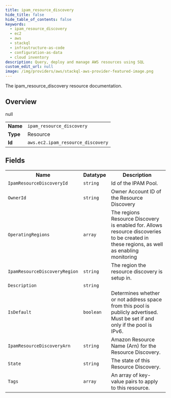 ```yaml
---
title: ipam_resource_discovery
hide_title: false
hide_table_of_contents: false
keywords:
  - ipam_resource_discovery
  - ec2
  - aws
  - stackql
  - infrastructure-as-code
  - configuration-as-data
  - cloud inventory
description: Query, deploy and manage AWS resources using SQL
custom_edit_url: null
image: /img/providers/aws/stackql-aws-provider-featured-image.png
---
```

The ipam_resource_discovery resource documentation.

## Overview
<table><tbody>
<tr><td><b>Name</b></td><td><code>ipam_resource_discovery</code></td></tr>
<tr><td><b>Type</b></td><td>Resource</td></tr>
null
<tr><td><b>Id</b></td><td><code>aws.ec2.ipam_resource_discovery</code></td></tr>
</tbody></table>

## Fields
<table><tbody>
<tr><th>Name</th><th>Datatype</th><th>Description</th></tr>
<tr><td><code>IpamResourceDiscoveryId</code></td><td><code>string</code></td><td>Id of the IPAM Pool.</td></tr><tr><td><code>OwnerId</code></td><td><code>string</code></td><td>Owner Account ID of the Resource Discovery</td></tr><tr><td><code>OperatingRegions</code></td><td><code>array</code></td><td>The regions Resource Discovery is enabled for. Allows resource discoveries to be created in these regions, as well as enabling monitoring</td></tr><tr><td><code>IpamResourceDiscoveryRegion</code></td><td><code>string</code></td><td>The region the resource discovery is setup in. </td></tr><tr><td><code>Description</code></td><td><code>string</code></td><td></td></tr><tr><td><code>IsDefault</code></td><td><code>boolean</code></td><td>Determines whether or not address space from this pool is publicly advertised. Must be set if and only if the pool is IPv6.</td></tr><tr><td><code>IpamResourceDiscoveryArn</code></td><td><code>string</code></td><td>Amazon Resource Name (Arn) for the Resource Discovery.</td></tr><tr><td><code>State</code></td><td><code>string</code></td><td>The state of this Resource Discovery.</td></tr><tr><td><code>Tags</code></td><td><code>array</code></td><td>An array of key-value pairs to apply to this resource.</td></tr>
</tbody></table>